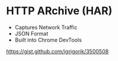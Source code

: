 # HTTP ARchive (HAR)

* Captures Network Traffic
* JSON Format
* Built into Chrome DevTools

https://gist.github.com/igrigorik/3500508

